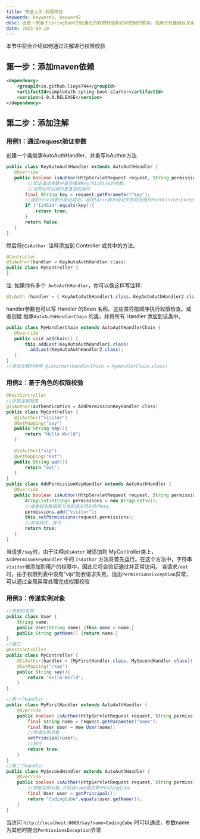 ```yaml
---
title: 快速上手-权限校验
keywords: keyword1, keyword2
desc: 这是一款基于SpringBoot的轻量化的权限校验和访问控制的框架。适用于轻量级以及渐进式的项目。
date: 2023-09-10
---
```

本节中将会介绍如何通过注解进行权限校验

## 第一步：添加maven依赖
```xml
<dependency>
    <groupId>io.github.liuye744</groupId>
    <artifactId>simpleAuth-spring-boot-starter</artifactId>
    <version>1.0.0.RELEASE</version>
</dependency>
```

## 第二步：添加注解

### 用例1：通过request验证参数

创建一个类继承AutoAuthHandler，并重写IsAuthor方法

```java
public class KeyAutoAuthHandler extends AutoAuthHandler {
   @Override
   public boolean isAuthor(HttpServletRequest request, String permission) {
        //验证请求参数中是否携带key为114514的参数. 
        //当然也可以进行更复杂的操作
       final String key = request.getParameter("key");
       //返回true则表示验证成功，返回false表示验证失败将会抛出PermissionsException
       if ("114514".equals(key)){
           return true;
       }
       return false;
   }
}
```

然后将`@IsAuthor `注释添加到 Controller 或其中的方法。

```java
@Controller
@IsAuthor(handler = KeyAutoAuthHandler.class)
public class MyController {
}
```

注: 如果你有多个` AutoAuthHandler`，你可以像这样写注释:
```java
@IsAuth (handler = { KeyAutoAuthHandler1.class，KeyAutoAuthHandler2.class })
```
handler参数也可以写 Handler 的Bean 名称。这些类将按顺序执行权限检查。或者创建 继承`AutoAuthHandlerChain` 的类，并将所有 Handler 添加到该类中。

```java
public class MyHandlerChain extends AutoAuthHandlerChain {
   @Override
   public void addChain() {
       this.addLast(KeyAutoAuthHandler1.class)
        .addLast(KeyAutoAuthHandler2.class);
   }
}
//添加注解时使用 @isAuthor(handlerChain = MyHandlerChain.class)
```

### 用例2：基于角色的权限校验

```java
@RestController
//添加注解到类
@IsAuthor(authentication = AddPermissionKeyHandler.class)
public class MyController {
   @IsAuthor("visitor")
   @GetMapping("say")
   public String say(){
       return "Hello World";
   }
   
   @IsAuthor("vip")
   @GetMapping("eat")
   public String eat(){
       return "eat";
   }
}
public class AddPermissionKeyHandler extends AutoAuthHandler {
   @Override
   public boolean isAuthor(HttpServletRequest request, String permission) {
       ArrayList<String> permissions = new ArrayList<>();
       //或者查询数据库为当前请求添加角色key
       permissions.add("visitor");
       this.setPermissions(request,permissions);
       //查询成功，放行
       return true;
   }
}
```
当请求`/say`时，由于注释`@IsAutor` 被添加到 MyController类上，`AddPermisonKeyHandler` 中的 `IsAuthor` 方法将首先运行。在这个方法中，字符串`visitor`被添加到用户的权限中，因此它将会验证通过并正常访问。
当请求`/eat`时，由于权限列表中没有“vip”则会请求失败，抛出`PermissionsException`异常，可以通过全局异常处理完成权限校验

### 用例3：传递实例对象
```java
//用到的实例
public class User {
    String name;
    public User(String name) {this.name = name;}
    public String getName() {return name;}
}
//接口
@RestController
public class MyController {
    @IsAuthor(handler = {MyFirstHandler.class, MySecondHandler.class})
    @GetMapping("/say")
    public String say(){
        return "Hello World";
    }
}

//第一个Handler
public class MyFirstHandler extends AutoAuthHandler {
    @Override
    public boolean isAuthor(HttpServletRequest request, String permission) {
        final String name = request.getParameter("name");
        final User user = new User(name);
        //传递实例对象
        setPrincipal(user);
        //放行
        return true;
    }
}
//第二个Handler
public class MySecondHandler extends AutoAuthHandler {
    @Override
    public boolean isAuthor(HttpServletRequest request, String permission) {
        //获取实例对象,并验证name是否等于CodingCube
        final User user = getPrincipal();
        return "CodingCube".equals(user.getName());
    }
}
```
当访问 `http://localhost:8080/say?name=CodingCube` 时可以通过，参数name为其他时抛出`PermissionsException`异常